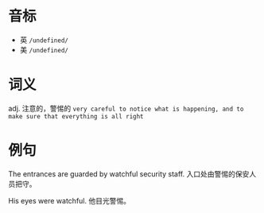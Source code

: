 # 音标

- 英 `/undefined/`
- 美 `/undefined/`

# 词义

adj. 注意的，警惕的
`very careful to notice what is happening, and to make sure that everything is all right`

# 例句

The entrances are guarded by watchful security staff.
入口处由警惕的保安人员把守。

His eyes were watchful.
他目光警惕。


